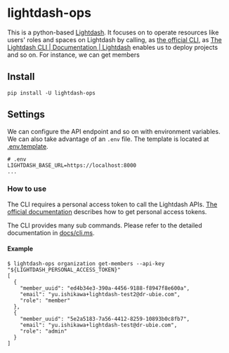 # lightdash-ops

This is a python-based [Lightdash](https://www.lightdash.com/).
It focuses on to operate resources like users' roles and spaces on Lightdash by calling, as [the official CLI](https://docs.lightdash.com/api/v1/), as [The Lightdash CLI \| Documentation \| Lightdash](https://docs.lightdash.com/guides/cli/intro/) enables us to deploy projects and so on.
For instance, we can get members

## Install

```commandline
pip install -U lightdash-ops
```

## Settings

We can configure the API endpoint and so on with environment variables.
We can also take advantage of an `.env` file.
The template is located at [.env.template](.env.template).

```commandline
# .env
LIGHTDASH_BASE_URL=https://localhost:8000
...
```

### How to use

The CLI requires a personal access token to call the Lightdash APIs.
[The official documentation](https://docs.lightdash.com/references/personal_tokens/) describes how to get personal access tokens.

The CLI provides many sub commands.
Please refer to the detailed documentation in [docs/cli.ms](./docs/cli.md).

#### Example

```commandline
$ lightdash-ops organization get-members --api-key "${LIGHTDASH_PERSONAL_ACCESS_TOKEN}"
[
  {
    "member_uuid": "ed4b34e3-390a-4456-9188-f8947f8e600a",
    "email": "yu.ishikawa+lightdash-test2@dr-ubie.com",
    "role": "member"
  },
  {
    "member_uuid": "5e2a5183-7a56-4412-8259-10893b0c8fb7",
    "email": "yu.ishikawa+lightdash-test@dr-ubie.com",
    "role": "admin"
  }
]
```
